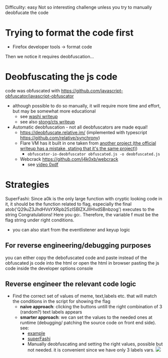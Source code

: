 Difficulity: easy
Not so interesting challenge unless you try to manually deobfucate the code

# Trying to format the code first
- Firefox developer tools -> format code
  
Then we notice it requires deobfuscation...

# Deobfuscating the js code
code was obfuscated with <https://github.com/javascript-obfuscator/javascript-obfuscator>
- although possible to do so manually, it will require more time and effort, but may be somewhat more educational
  -  see [washi writeup](https://washi1337.github.io/ctf-writeups/writeups/flare-on/2024/4/)
  -  see also [stong/cts writeup](https://github.com/stong/flare-on-2024-writeups/tree/master/4-mememaker)
- Automatic deobfuscation - not all deobfuscators are made equal!
  - <https://deobfuscate.relative.im/> (implemented with typescript <https://github.com/relative/synchrony>)
  - Flare VM has it built in one taken from [another project (the official writeup has a mistake, stating that it's the same project)](https://github.com/ben-sb/obfuscator-io-deobfuscator))
    - `obfuscator-io-deobfuscator obfuscated.js -o deobfuscated.js`
  - Webcrack <https://github.com/j4k0xb/webcrack>
    - see [video 0xdf](https://www.youtube.com/watch?v=imiuHXlq37g)

# Strategies
SuperFashi:
    Since a0k is the only large function with cryptic looking code in it, it should be the function related to flag, 
    especially the final atob('Q29uZ3JhdHVsYXRpb25zISBIZXJlIHlvdSBnbzog') executes to the string Congratulations! Here you go:.
    Therefore, the variable f must be the flag string under right conditions.

- you can also start from the eventlistener and keyup logic
##  For reverse engineering/debugging purposes
you can either copy the debofuscated code and paste instead of the obfuscated js code into the html or open the html in browser pasting the js code inside the developer options console

## Reverse engineer the relevant code logic
- Find the correct set of values of meme, text,labels etc. that will match the conditions in the script for showing the flag
    - **naive approach**: clicking the buttons untill the right combination of 3 (random?) text labels appears
    - **smarter approach**: we can set the values to the needed ones at runtime (debugging/ patching the source code on front end side). see:
      - [example](https://0xdf.gitlab.io/flare-on-2024/meme-maker-3000)
      - [superFashi](https://gmo-cybersecurity.com/blog/flare-on-11-write-up/)
      - Manually deobfuscating and setting the right values, possible but not needed. it is convenient since we have only 3 labels vars.
  ![](https://github.com/ispoleet/flare-on-challenges/raw/master/flare-on-2024/04_mememaker3000/images/flag.png)